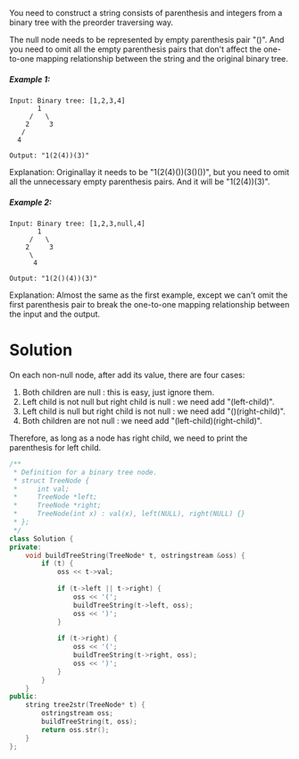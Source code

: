 You need to construct a string consists of parenthesis and integers from a binary tree with the preorder traversing way.

The null node needs to be represented by empty parenthesis pair "()". And you need to omit all the empty parenthesis pairs that don't affect the one-to-one mapping relationship between the string and the original binary tree.

##### Example 1:

```
Input: Binary tree: [1,2,3,4]
       1
     /   \
    2     3
   /    
  4     

Output: "1(2(4))(3)"
```

Explanation: Originallay it needs to be "1(2(4)())(3()())", 
but you need to omit all the unnecessary empty parenthesis pairs. 
And it will be "1(2(4))(3)".

##### Example 2:

```
Input: Binary tree: [1,2,3,null,4]
       1
     /   \
    2     3
     \  
      4 

Output: "1(2()(4))(3)"
```

Explanation: Almost the same as the first example, 
except we can't omit the first parenthesis pair to break the one-to-one mapping relationship between the input and the output.

# Solution

On each non-null node, after add its value, there are four cases:

1. Both children are null : this is easy, just ignore them.
2. Left child is not null but right child is null : we need add "(left-child)".
3. Left child is null but right child is not null : we need add "()(right-child)".
4. Both children are not null : we need add "(left-child)(right-child)".

Therefore, as long as a node has right child, we need to print the parenthesis for left child.

```cpp
/**
 * Definition for a binary tree node.
 * struct TreeNode {
 *     int val;
 *     TreeNode *left;
 *     TreeNode *right;
 *     TreeNode(int x) : val(x), left(NULL), right(NULL) {}
 * };
 */
class Solution {
private:
    void buildTreeString(TreeNode* t, ostringstream &oss) {
        if (t) {
            oss << t->val;
            
            if (t->left || t->right) {
                oss << '(';
                buildTreeString(t->left, oss);
                oss << ')';
            }
            
            if (t->right) {
                oss << '(';
                buildTreeString(t->right, oss);
                oss << ')';
            }
        }
    }
public:
    string tree2str(TreeNode* t) {
        ostringstream oss;
        buildTreeString(t, oss);
        return oss.str();
    }
};
```
